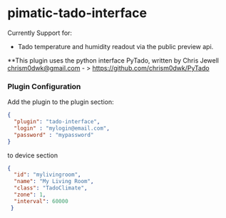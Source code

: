 pimatic-tado-interface
================

Currently Support for:
- Tado temperature and humidity readout via the public preview api.

**This plugin uses the python interface PyTado, written by Chris Jewell chrism0dwk@gmail.com - > https://github.com/chrism0dwk/PyTado

### Plugin Configuration

Add the plugin to the plugin section:

```json
{ 
  "plugin": "tado-interface",
  "login" : "mylogin@email.com",
  "password" : "mypassword"
}
```
to device section
```json
{
  "id": "mylivingroom",
  "name": "My Living Room",
  "class": "TadoClimate",
  "zone": 1,
  "interval": 60000
 }
```
